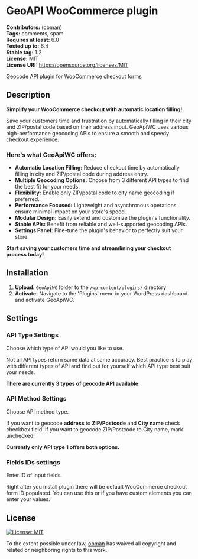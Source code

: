 # GeoAPI WooCommerce plugin

**Contributors:** (obman)  
**Tags:** comments, spam  
**Requires at least:** 6.0  
**Tested up to:** 6.4  
**Stable tag:** 1.2  
**License:** MIT  
**License URI:** https://opensource.org/licenses/MIT

Geocode API plugin for WooCommerce checkout forms

## Description

**Simplify your WooCommerce checkout with automatic location filling!**

Save your customers time and frustration by automatically filling in their city and ZIP/postal code based on their address input.
GeoApiWC uses various high-performance geocoding APIs to ensure a smooth and speedy checkout experience.

### Here's what GeoApiWC offers:

* **Automatic Location Filling:** Reduce checkout time by automatically filling in city and ZIP/postal code during address entry.
* **Multiple Geocoding Options:** Choose from 3 different API types to find the best fit for your needs.
* **Flexibility:** Enable only ZIP/postal code to city name geocoding if preferred.
* **Performance Focused:** Lightweight and asynchronous operations ensure minimal impact on your store's speed.
* **Modular Design:** Easily extend and customize the plugin's functionality.
* **Stable APIs:** Benefit from reliable and well-supported geocoding APIs.
* **Settings Panel:** Fine-tune the plugin's behavior to perfectly suit your store.

**Start saving your customers time and streamlining your checkout process today!**

## Installation

1. **Upload:** `GeoApiWC` folder to the `/wp-content/plugins/` directory
2. **Activate:** Navigate to the 'Plugins' menu in your WordPress dashboard and activate GeoApiWC.

## Settings

### API Type Settings

Choose which type of API would you like to use.

Not all API types return same data
at same accuracy. Best practice is to play with different types of API and find out for yourself
which API type best suit your needs.

**There are currently 3 types of geocode API available.**

### API Method Settings

Choose API method type.

If you want to geocode **address** to **ZIP/Postcode** and **City name** check checkbox field.
If you want to geocode ZIP/Postcode to City name, mark unchecked.

**Currently only API type 1 offers both options.**

### Fields IDs settings

Enter ID of input fields.

Right after you install plugin there will be default WooCommerce checkout form ID populated.
You can use this or if you have custom elements you can enter your values.

## License

[![License: MIT](https://img.shields.io/badge/License-MIT-yellow.svg)](https://opensource.org/licenses/MIT)

To the extent possible under law, [obman](https://github.com/obman) has waived all copyright and related or neighboring rights to this work.